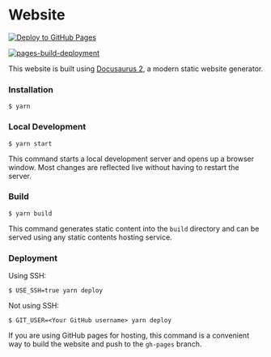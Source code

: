 # Website

[![Deploy to GitHub Pages](https://github.com/Azure/awesome-azd/actions/workflows/deploy-docusaurus.yml/badge.svg)](https://github.com/Azure/awesome-azd/actions/workflows/deploy-docusaurus.yml)

[![pages-build-deployment](https://github.com/Azure/awesome-azd/actions/workflows/pages/pages-build-deployment/badge.svg)](https://github.com/Azure/awesome-azd/actions/workflows/pages/pages-build-deployment)

This website is built using [Docusaurus 2](https://docusaurus.io/), a modern static website generator.

### Installation

```
$ yarn
```

### Local Development

```
$ yarn start
```

This command starts a local development server and opens up a browser window. Most changes are reflected live without having to restart the server.

### Build

```
$ yarn build
```

This command generates static content into the `build` directory and can be served using any static contents hosting service.

### Deployment

Using SSH:

```
$ USE_SSH=true yarn deploy
```

Not using SSH:

```
$ GIT_USER=<Your GitHub username> yarn deploy
```

If you are using GitHub pages for hosting, this command is a convenient way to build the website and push to the `gh-pages` branch.
